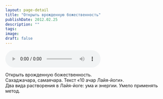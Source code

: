 ```yaml
---
layout: page-detail
title: "Открыть врожденную божественность"
publishDate: 2012.02.25
description: ""
tags:
image:
draft: false
---
```


<audio title="2012.02.25 - Открыть врожденную божественность.mp3" src="https://filer-api.advayta.org/v1.0/public/files/73813" controls=""></audio>

 Открыть врожденную божественность.   
 Сахаджачара, самаячара. Текст «10 ачар Лайя-йоги».  
 Два вида растворения в Лайя-йоге: ума и энергии. Умело применять метод.  

  
